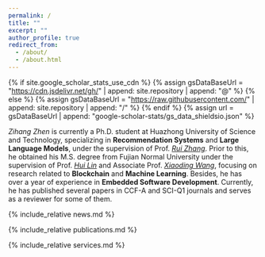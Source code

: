 ```yaml
---
permalink: /
title: ""
excerpt: ""
author_profile: true
redirect_from:
  - /about/
  - /about.html
---
```


{% if site.google_scholar_stats_use_cdn %}
{% assign gsDataBaseUrl = "https://cdn.jsdelivr.net/gh/" | append: site.repository | append: "@" %}
{% else %}
{% assign gsDataBaseUrl = "https://raw.githubusercontent.com/" | append: site.repository | append: "/" %}
{% endif %}
{% assign url = gsDataBaseUrl | append: "google-scholar-stats/gs_data_shieldsio.json" %}

<span class='anchor' id='about-me'></span>

<!-- Zihang Zhen 当前是一个华中科技大学的博士研究生,他的研究方向为**推荐系统**和**大语言模型**,师从Rui Zhang教授. 在此之前,他在福建师范大学获得了硕士学位,师从Hui Lin教授和Xiaoding Wang副教授,期间主要从事**区块链**和**机器学习**的相关研究. 另外,他拥有一年以上的**嵌入式软件开发**实践经验. 目前,他发表了多篇期刊,并担任部分期刊的审稿人. -->

*Zihang Zhen* is currently a Ph.D. student at Huazhong University of Science and Technology, specializing in **Recommendation Systems** and **Large Language Models**, under the supervision of Prof. *[Rui Zhang](https://www.ruizhang.info/)*. Prior to this, he obtained his M.S. degree from Fujian Normal University under the supervision of Prof. *[Hui Lin](https://ccs.fjnu.edu.cn/0d/98/c16741a331160/page.htm)* and Associate Prof. *[Xiaoding Wang](https://xiaodingwang.github.io/WangXiaoding.github.io/)*, focusing on research related to **Blockchain** and **Machine Learning**. Besides, he has over a year of experience in **Embedded Software Development**. Currently, he has published several papers in CCF-A and SCI-Q1 journals and serves as a reviewer for some of them.



{% include_relative news.md %}

{% include_relative publications.md %}

{% include_relative services.md %}


<script type='text/javascript' id='clustrmaps' src='//cdn.clustrmaps.com/map_v2.js?cl=828384&w=800&t=n&d=X1hE1r5O27mChe6EsSHp4RTz-niIHZKgJQQ2nT5mJ5k&co=ffffff&ct=000000&cmo=b8c5cb&cmn=77bbdb'></script>
